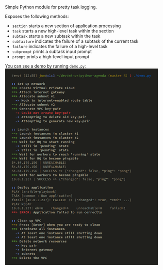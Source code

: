 Simple Python module for pretty task logging.

Exposes the following methods:
 - `section` starts a new section of application processing
 - `task` starts a new high-level task within the section
 - `subtask` starts a new subtask within the task
 - `subfailure` indicates the failure of a subtask of the current task
 - `failure` indicates the failure of a high-level task
 - `subprompt` prints a subtask input prompt
 - `prompt` prints a high-level input prompt

You can see a demo by running `demo.py`:
![Pretty-looking nested console output](/demo.png?raw=true)
